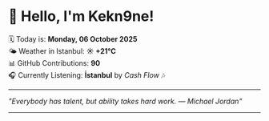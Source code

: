 # 👋 Hello, I'm Kekn9ne!

🗓️ Today is: **Monday, 06 October 2025**  
🌤️ Weather in Istanbul: **☀️   +21°C**  
📊 GitHub Contributions: **90**  
🎧 Currently Listening: **İstanbul** by *Cash Flow* 🎶

---

_"Everybody has talent, but ability takes hard work. — *Michael Jordan*"_

---
